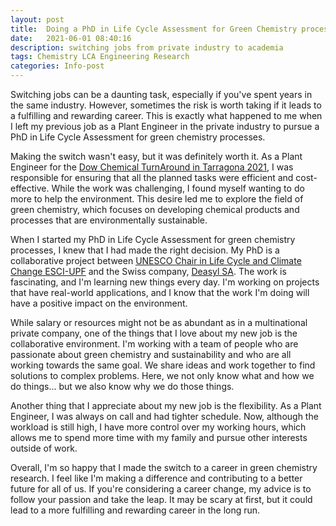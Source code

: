 ```yaml
---
layout: post
title:  Doing a PhD in Life Cycle Assessment for Green Chemistry processes
date:   2021-06-01 08:40:16
description: switching jobs from private industry to academia
tags: Chemistry LCA Engineering Research
categories: Info-post
---
```

Switching jobs can be a daunting task, especially if you've spent years in the same industry. However, sometimes the risk is worth taking if it leads to a fulfilling and rewarding career. This is exactly what happened to me when I left my previous job as a Plant Engineer in the private industry to pursue a PhD in Life Cycle Assessment for green chemistry processes.

Making the switch wasn't easy, but it was definitely worth it. As a Plant Engineer for the <a href="https://es.dow.com/es-es/public-report/tarragona-turnaround.html">Dow Chemical TurnAround in Tarragona 2021</a>, I was responsible for ensuring that all the planned tasks were efficient and cost-effective. While the work was challenging, I found myself wanting to do more to help the environment. This desire led me to explore the field of green chemistry, which focuses on developing chemical products and processes that are environmentally sustainable.

When I started my PhD in Life Cycle Assessment for green chemistry processes, I knew that I had made the right decision. My PhD is a collaborative project between <a href="https://www.esci.upf.edu/en/unesco-chair-in-life-cycle-and-climate-change/catedra-introduction">UNESCO Chair in Life Cycle and Climate Change ESCI-UPF</a> and the Swiss company, <a href="https://deasyl.com/">Deasyl SA</a>. The work is fascinating, and I'm learning new things every day. I'm working on projects that have real-world applications, and I know that the work I'm doing will have a positive impact on the environment.

While salary or resources might not be as abundant as in a multinational private company, one of the things that I love about my new job is the collaborative environment. I'm working with a team of people who are passionate about green chemistry and sustainability and who are all working towards the same goal. We share ideas and work together to find solutions to complex problems. Here, we not only know what and how we do things... but we also know why we do those things.

Another thing that I appreciate about my new job is the flexibility. As a Plant Engineer, I was always on call and had tighter schedule. Now, although the workload is still high, I have more control over my working hours, which allows me to spend more time with my family and pursue other interests outside of work.

Overall, I'm so happy that I made the switch to a career in green chemistry research. I feel like I'm making a difference and contributing to a better future for all of us. If you're considering a career change, my advice is to follow your passion and take the leap. It may be scary at first, but it could lead to a more fulfilling and rewarding career in the long run.
